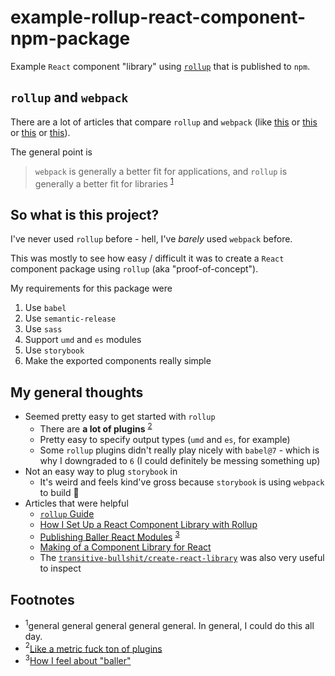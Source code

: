 # example-rollup-react-component-npm-package

Example `React` component "library" using [`rollup`](https://github.com/rollup/rollup) that is published to `npm`.

## `rollup` and `webpack`

There are a lot of articles that compare `rollup` and `webpack` (like [this](https://medium.com/webpack/webpack-and-rollup-the-same-but-different-a41ad427058c) or [this](https://webpack.js.org/comparison/) or [this](https://stackoverflow.com/a/43255948/5225575) or [this](https://nolanlawson.com/2016/08/15/the-cost-of-small-modules/)).

The general point is
> `webpack` is generally a better fit for applications, and `rollup` is generally a better fit for libraries
<sup>[1](#general-footnote)</sup>

## So what is this project?

I've never used `rollup` before - hell, I've *barely* used `webpack` before.

This was mostly to see how easy / difficult it was to create a `React` component package using `rollup` (aka "proof-of-concept").

My requirements for this package were

1. Use `babel`
2. Use `semantic-release`
3. Use `sass`
4. Support `umd` and `es` modules
5. Use `storybook`
6. Make the exported components really simple

## My general thoughts

* Seemed pretty easy to get started with `rollup`
  * There are **a lot of plugins** <sup>[2](#metric-fuck-ton-footnote)</sup>
  * Pretty easy to specify output types (`umd` and `es`, for example)
  * Some `rollup` plugins didn't really play nicely with `babel@7` - which is why I downgraded to `6` (I could definitely be messing something up)
* Not an easy way to plug `storybook` in
  * It's weird and feels kind've gross because `storybook` is using `webpack` to build 😬
* Articles that were helpful
  * [`rollup` Guide](https://rollupjs.org/guide/en)
  * [How I Set Up a React Component Library with Rollup](https://medium.com/tech-grandata-com/how-i-set-up-a-react-component-library-with-rollup-be6ccb700333)
  * [Publishing Baller React Modules](https://hackernoon.com/publishing-baller-react-modules-2b039d84bce7) <sup>[3](#baller-react-modules-footnote)</sup>
  * [Making of a Component Library for React](https://hackernoon.com/making-of-a-component-library-for-react-e6421ea4e6c7)
  * The [`transitive-bullshit/create-react-library`](https://github.com/transitive-bullshit/create-react-library) was also very useful to inspect

## Footnotes

<ul>
  <li><a name="general-footnote"><sup>1</sup></a>general general general general general. In general, I could do this all day.</li>
  <li><a name="metric-fuck-ton-footnote"><sup>2</sup></a><a href="https://github.com/rollup/rollup/wiki/Plugins">Like a metric fuck ton of plugins</a></li>
  <li><a name="baller-react-modules-footnote"><sup>3</sup></a><a href="https://media.giphy.com/media/oOTTyHRHj0HYY/giphy.gif">How I feel about "baller"</a></li>
</ul>
